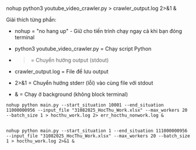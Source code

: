 ### 

  

nohup python3 youtube_video_crawler.py > crawler_output.log 2>&1 &

Giải thích từng phần:

- nohup = "no hang up" - Giữ cho tiến trình chạy ngay cả khi bạn đóng terminal

- python3 youtube_video_crawler.py = Chạy script Python

- > = Chuyển hướng output (stdout)

- crawler_output.log = File để lưu output

- 2>&1 = Chuyển hướng stderr (lỗi) vào cùng file với stdout

- & = Chạy ở background (không block terminal)

```
nohup python main.py --start_situation 10001 --end_situation 11000000956 --input_file "31082025_HocThu_Work.xlsx" --max_workers 20 --batch_size 1 > hocthu_work.log 2> err_hocthu_nonwork.log &


```


```
nohup python main.py --start_situation 1 --end_situation 111000000956 --input_file "31082025_HocThu_Work.xlsx" --max_workers 20 --batch_size 1 > hocthu_work.log 2>&1 &

```